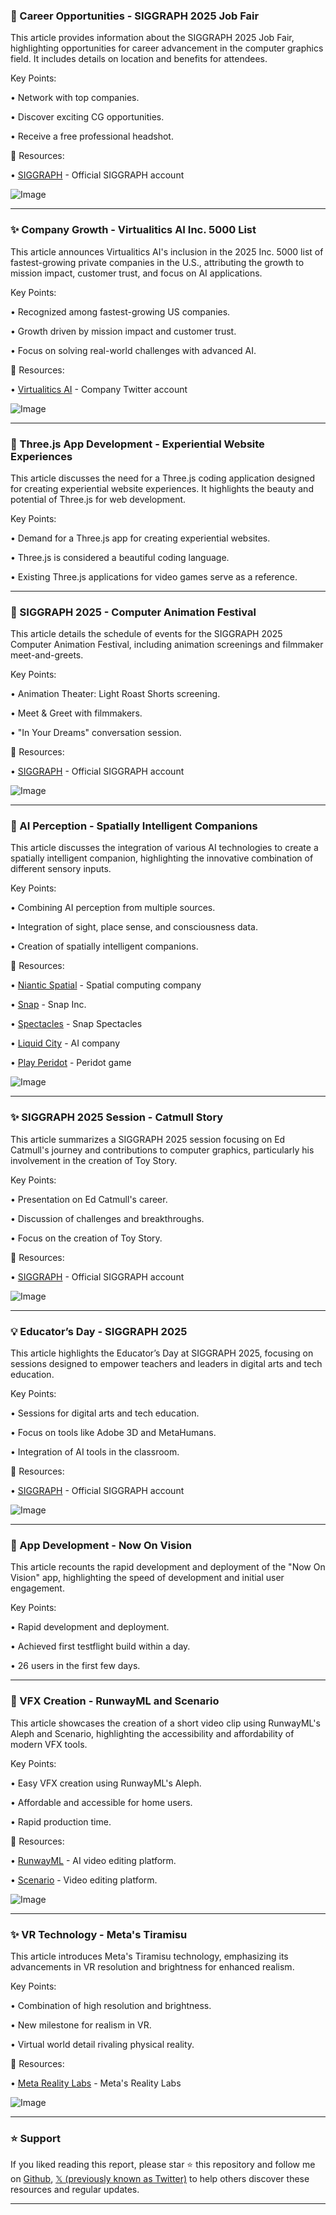 ### 🚀 Career Opportunities - SIGGRAPH 2025 Job Fair

This article provides information about the SIGGRAPH 2025 Job Fair, highlighting opportunities for career advancement in the computer graphics field.  It includes details on location and benefits for attendees.

Key Points:

• Network with top companies.


• Discover exciting CG opportunities.


• Receive a free professional headshot.


🔗 Resources:

• [SIGGRAPH](https://x.com/siggraph) - Official SIGGRAPH account


![Image](https://pbs.twimg.com/media/GyKyAqvXwAAssiU?format=jpg&name=small)

---
### ✨ Company Growth - Virtualitics AI Inc. 5000 List

This article announces Virtualitics AI's inclusion in the 2025 Inc. 5000 list of fastest-growing private companies in the U.S., attributing the growth to mission impact, customer trust, and focus on AI applications.

Key Points:

• Recognized among fastest-growing US companies.


• Growth driven by mission impact and customer trust.


• Focus on solving real-world challenges with advanced AI.


🔗 Resources:

• [Virtualitics AI](https://x.com/VirtualiticsAI) - Company Twitter account


![Image](https://pbs.twimg.com/media/GyJEFEnaEAAzTyP?format=jpg&name=small)

---
### 🤖 Three.js App Development - Experiential Website Experiences

This article discusses the need for a Three.js coding application designed for creating experiential website experiences.  It highlights the beauty and potential of Three.js for web development.

Key Points:

• Demand for a Three.js app for creating experiential websites.


• Three.js is considered a beautiful coding language.


• Existing Three.js applications for video games serve as a reference.


---
### 🤖 SIGGRAPH 2025 - Computer Animation Festival

This article details the schedule of events for the SIGGRAPH 2025 Computer Animation Festival, including animation screenings and filmmaker meet-and-greets.

Key Points:

• Animation Theater: Light Roast Shorts screening.


• Meet & Greet with filmmakers.


• "In Your Dreams" conversation session.



🔗 Resources:

• [SIGGRAPH](https://x.com/siggraph) - Official SIGGRAPH account


![Image](https://pbs.twimg.com/media/GyFr2xFXwAEDnmV?format=jpg&name=small)

---
### 🤖 AI Perception - Spatially Intelligent Companions

This article discusses the integration of various AI technologies to create a spatially intelligent companion, highlighting the innovative combination of different sensory inputs.

Key Points:

• Combining AI perception from multiple sources.


• Integration of sight, place sense, and consciousness data.


• Creation of spatially intelligent companions.



🔗 Resources:

• [Niantic Spatial](https://x.com/NianticSpatial) - Spatial computing company


• [Snap](https://x.com/Snap) - Snap Inc.


• [Spectacles](https://x.com/Spectacles) - Snap Spectacles


• [Liquid City](https://x.com/LiquidCity_) - AI company


• [Play Peridot](https://x.com/playperidot) - Peridot game


![Image](https://pbs.twimg.com/amplify_video_thumb/1954960208851243017/img/A-fcFe6aM7maU377.jpg)

---
### ✨ SIGGRAPH 2025 Session - Catmull Story

This article summarizes a SIGGRAPH 2025 session focusing on Ed Catmull's journey and contributions to computer graphics, particularly his involvement in the creation of Toy Story.

Key Points:

•  Presentation on Ed Catmull's career.


•  Discussion of challenges and breakthroughs.


•  Focus on the creation of Toy Story.


🔗 Resources:

• [SIGGRAPH](https://x.com/siggraph) - Official SIGGRAPH account


![Image](https://pbs.twimg.com/media/GyFhu2IaEAI8BMg?format=jpg&name=small)

---
### 💡 Educator’s Day - SIGGRAPH 2025

This article highlights the Educator’s Day at SIGGRAPH 2025, focusing on sessions designed to empower teachers and leaders in digital arts and tech education.

Key Points:

• Sessions for digital arts and tech education.


• Focus on tools like Adobe 3D and MetaHumans.


• Integration of AI tools in the classroom.


🔗 Resources:

• [SIGGRAPH](https://x.com/siggraph) - Official SIGGRAPH account


![Image](https://pbs.twimg.com/media/GyFhnfNW0AEM_hN?format=jpg&name=small)

---
### 🚀 App Development - Now On Vision

This article recounts the rapid development and deployment of the "Now On Vision" app, highlighting the speed of development and initial user engagement.

Key Points:

• Rapid development and deployment.


• Achieved first testflight build within a day.


•  26 users in the first few days.


---
### 🚀 VFX Creation - RunwayML and Scenario

This article showcases the creation of a short video clip using RunwayML's Aleph and Scenario, highlighting the accessibility and affordability of modern VFX tools.


Key Points:

• Easy VFX creation using RunwayML's Aleph.


• Affordable and accessible for home users.


• Rapid production time.



🔗 Resources:

• [RunwayML](https://x.com/runwayml) - AI video editing platform.


• [Scenario](https://x.com/Scenario_gg) -  Video editing platform.


![Image](https://pbs.twimg.com/amplify_video_thumb/1954270922879172608/img/R4KXU4YlM82wGFV0.jpg)

---
### ✨ VR Technology - Meta's Tiramisu

This article introduces Meta's Tiramisu technology, emphasizing its advancements in VR resolution and brightness for enhanced realism.

Key Points:

• Combination of high resolution and brightness.


• New milestone for realism in VR.


• Virtual world detail rivaling physical reality.


🔗 Resources:

• [Meta Reality Labs](https://x.com/RealityLabs) - Meta's Reality Labs


![Image](https://pbs.twimg.com/amplify_video_thumb/1954267099351937024/img/Kdhvy4oI_NdW_Xgw.jpg)


---

### ⭐️ Support

If you liked reading this report, please star ⭐️ this repository and follow me on [Github](https://github.com/Drix10), [𝕏 (previously known as Twitter)](https://x.com/DRIX_10_) to help others discover these resources and regular updates.

---
